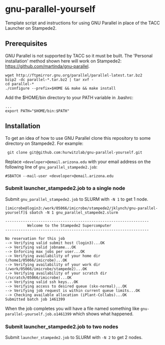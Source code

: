 # gnu-parallel-yourself
Template script and instructions for using GNU Parallel in place of the TACC Launcher on Stampede2.

## Prerequisites
GNU Parallel is not supported by TACC so it must be built. The 'Personal installation' method shown here will work on Stampede2: https://github.com/martinda/gnu-parallel.
```
wget http://ftpmirror.gnu.org/parallel/parallel-latest.tar.bz2
bzip2 -dc parallel-*.tar.bz2 | tar xvf -
cd parallel-*
./configure --prefix=$HOME && make && make install
```
Add the $HOME/bin directory to your PATH variable in .bashrc:
```
...
export PATH="$HOME/bin:$PATH"
```

## Installation
To get an idea of how to use GNU Parallel clone this repository to some directory on Stampede2. For example:
```
 git clone git@github.com:hurwitzlab/gnu-parallel-yourself.git
 ```

Replace `<developer>@email.arizona.edu` with your email address on the following line of `gnu_parallel_stampede2.job`:
```
#SBATCH --mail-user <developer>@email.arizona.edu
```

### Submit launcher_stampede2.job to a single node
Submit `gnu_parallel_stampede2.job` to SLURM with `-N 1` to get 1 node.
```
[imicrobe@login3:/work/05066/imicrobe/stampede2/jklynch/gnu-parallel-yourself]$ sbatch -N 1 gnu_parallel_stampede2.slurm

-----------------------------------------------------------------
          Welcome to the Stampede2 Supercomputer
-----------------------------------------------------------------

No reservation for this job
--> Verifying valid submit host (login3)...OK
--> Verifying valid jobname...OK
--> Enforcing max jobs per user...OK
--> Verifying availability of your home dir (/home1/05066/imicrobe)...OK
--> Verifying availability of your work dir (/work/05066/imicrobe/stampede2)...OK
--> Verifying availability of your scratch dir (/scratch/05066/imicrobe)...OK
--> Verifying valid ssh keys...OK
--> Verifying access to desired queue (skx-normal)...OK
--> Verifying job request is within current queue limits...OK
--> Checking available allocation (iPlant-Collabs)...OK
Submitted batch job 1461399
```
When the job completes you will have a file named something like `gnu-parallel-yourself.job.o1461399` which shows what happened.

### Submit launcher_stampede2.job to two nodes
Submit `launcher_stampede2.job` to SLURM with `-N 2` to get 2 nodes.

```
```


